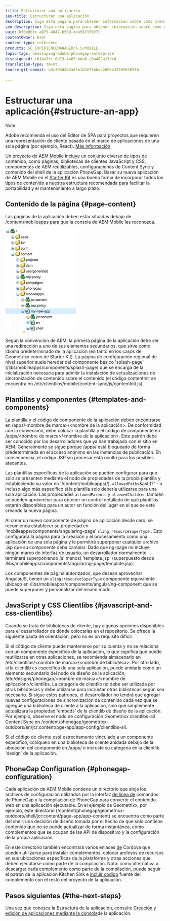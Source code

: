 ```yaml
---
title: Estructurar una aplicación
seo-title: Estructurar una aplicación
description: Siga esta página para obtener información sobre cómo crear la estructura de una aplicación. Esta página describe cómo estructurar plantillas y componentes junto con información sobre JavaScript y CSS Clientlibs.
seo-description: Siga esta página para obtener información sobre cómo crear la estructura de una aplicación. Esta página describe cómo estructurar plantillas y componentes junto con información sobre JavaScript y CSS Clientlibs.
uuid: bf0e8b0c-a075-4847-b56d-de458715027c
contentOwner: User
content-type: reference
products: SG_EXPERIENCEMANAGER/6.5/MOBILE
topic-tags: developing-adobe-phonegap-enterprise
discoiquuid: c614a7ff-0d13-4407-bda0-c0a402a13dcd
translation-type: tm+mt
source-git-commit: a3c303d4e3a85e1b2e794bec2006c335056309fb

---
```



# Estructurar una aplicación{#structure-an-app}

>[!NOTE]
>
>Adobe recomienda el uso del Editor de SPA para proyectos que requieren una representación de cliente basada en el marco de aplicaciones de una sola página (por ejemplo, React). [Más información](/help/sites-developing/spa-overview.md).

Un proyecto de AEM Mobile incluye un conjunto diverso de tipos de contenido, como páginas, bibliotecas de clientes JavaScript y CSS, componentes de AEM reutilizables, configuraciones de Content Sync y contenido del shell de la aplicación PhoneGap. Basar su nueva aplicación de AEM Mobile en el [Starter Kit](https://github.com/Adobe-Marketing-Cloud-Apps/aem-phonegap-starter-kit) es una buena forma de incorporar todos los tipos de contenido a nuestra estructura recomendada para facilitar la portabilidad y el mantenimiento a largo plazo.

## Contenido de la página {#page-content}

Las páginas de la aplicación deben estar situadas debajo de /content/mobileapps para que la consola de AEM Mobile las reconozca.

![chlimage_1-52](assets/chlimage_1-52.png)

Según la convención de AEM, la primera página de la aplicación debe ser una redirección a uno de sus elementos secundarios, que sirve como idioma predeterminado de la aplicación (en tanto en los casos de Geometrixx como de Starter Kit). La página de configuración regional de nivel superior suele heredar del componente básico &#39;splash-page&#39; (/libs/mobileapps/components/splash-page) que se encarga de la inicialización necesaria para admitir la instalación de actualizaciones de sincronización de contenido sobre el contenido (el código contentInit se encuentra en /etc/clientlibs/mobile/content-sync/js/contentInit.js).

## Plantillas y componentes {#templates-and-components}

La plantilla y el código de componente de la aplicación deben encontrarse en /apps/&lt;nombre de marca>/&lt;nombre de la aplicación>. De conformidad con la convención, debe colocar la plantilla y el código de componente en /apps/&lt;nombre de marca>/&lt;nombre de la aplicación>. Este patrón debe ser conocido por los desarrolladores que ya han trabajado con el sitio en AEM. Generalmente se sigue porque /apps/ está bloqueado de forma predeterminada en el acceso anónimo en las instancias de publicación. En consecuencia, el código JSP sin procesar está oculto para los posibles atacantes.

Las plantillas específicas de la aplicación se pueden configurar para que solo se presenten mediante el nodo de propiedades de la propia plantilla y estableciendo su valor en &#39;/content/mobileapps(/). `allowedPaths`&amp;ast;)?&#39; - o incluso algo más específico si la plantilla solo debería utilizarse para una sola aplicación. Las propiedades `allowedParents` y `allowedChildren` también se pueden aprovechar para obtener un control detallado de qué plantillas estarán disponibles para un autor en función del lugar en el que se esté creando la nueva página.

Al crear un nuevo componente de página de aplicación desde cero, se recomienda establecer su propiedad en &#39;mobileapps/components/angular/ng-page&#39; `sling:resourceSuperType` . Esto configurará la página para la creación y el procesamiento como una aplicación de una sola página y le permitirá superponer cualquier archivo .jsp que su componente deba cambiar. Dado que ng-page no incluye ningún marco de interfaz de usuario, un desarrollador normalmente terminará superponiendo (al menos) &#39;template.jsp&#39; (superpuesto desde /libs/mobileapps/components/angular/ng-page/template.jsp).

Los componentes de página autorizados, que desean aprovechar AngularJS, tienen un `sling:resourceSuperType` componente equivalente ubicado en /libs/mobileapps/components/angular/ng-component que se puede superponer y personalizar del mismo modo.

## JavaScript y CSS Clientlibs {#javascript-and-css-clientlibs}

Cuando se trata de bibliotecas de cliente, hay algunas opciones disponibles para el desarrollador de dónde colocarlas en el repositorio. Se ofrece la siguiente pauta de orientación, pero no es un requisito difícil.

Si el código de cliente puede mantenerse por su cuenta y no se relaciona con un componente específico de la aplicación, lo que significa que puede reutilizarse en otras aplicaciones, se recomienda almacenarlo en /etc/clientlibs/&lt;nombre de marca>/&lt;nombre de biblioteca>. Por otro lado, si la clientlib es específica de una sola aplicación, puede anidarla como un elemento secundario del nodo de diseño de la aplicación; /etc/designs/phonegap/&lt;nombre de marca>/&lt;nombre de aplicación>/clientlibs. La categoría de clientlib no debe ser utilizada por otras bibliotecas y debe utilizarse para incrustar otras bibliotecas según sea necesario. Si sigue estos patrones, el desarrollador no tendrá que agregar nuevas configuraciones de sincronización de contenido cada vez que se agregue una biblioteca de cliente a la aplicación, sino que simplemente actualizará la propiedad &#39;embeds&#39; de la clientlib de diseño de la aplicación. Por ejemplo, observe el nodo de configuración Geometrixx clientlibs-all Content Sync en /content/phonegap/geometrixx-outdoors/en/jcr:content/pge-app/app-config/clientlibs-all.

Si el código de cliente está estrechamente vinculado a un componente específico, colóquelo en una biblioteca de cliente anidada debajo de la ubicación del componente en /apps/ e incruste su categoría en la clientlib &#39;design&#39; de la aplicación.

## PhoneGap Configuration {#phonegap-configuration}

Cada aplicación de AEM Mobile contiene un directorio que aloja los archivos de configuración utilizados por la interfaz [de línea de](https://github.com/phonegap/phonegap-cli) comandos de PhoneGap y la compilación [de](https://build.phonegap.com/) PhoneGap para convertir el contenido web en una aplicación ejecutable. En el ejemplo de Geometrixx, por ejemplo, este directorio (/content/phonegap/geometrixx-outdoors/shell/jcr:content/page-app/app-content) se encuentra como parte del shell; una decisión de diseño tomada por el hecho de que solo contiene contenido que no se puede actualizar de forma instantánea, como complementos que se ocupan de las API de dispositivo y la configuración de la propia aplicación.

En este directorio también encontrará varios enlaces [de](https://cordova.apache.org/docs/en/edge/guide_appdev_hooks_index.md.html#Hooks%20Guide) Cordova que pueden utilizarse para instalar complementos, colocar archivos de recursos en sus ubicaciones específicas de la plataforma y otras acciones que deben ejecutarse como parte de la compilación. Nota: como alternativa a descargar cada complemento como parte de la compilación, puede seguir el patrón de la aplicación Kitchen Sink e [incluir código](https://github.com/blefebvre/aem-phonegap-kitchen-sink/tree/master/content/src/main/content/jcr_root/content/phonegap/kitchen-sink/shell/_jcr_content/pge-app/app-content/phonegap/plugins) fuente del complemento con el resto del proyecto de la aplicación.

## Pasos siguientes {#the-next-steps}

Una vez que conozca la Estructura de la aplicación, consulte [Creación y edición de aplicaciones mediante la consola](/help/mobile/phonegap-apps-console.md)de la aplicación.
